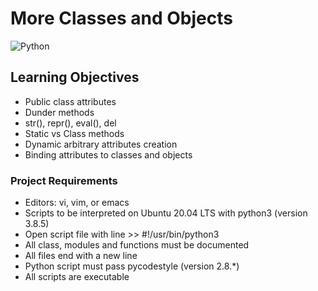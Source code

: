 # More Classes and Objects
![Python](https://img.shields.io/badge/python-3670A0?style=for-the-badge&logo=python&logoColor=ffdd54)

## Learning Objectives
* Public class attributes
* Dunder methods
* str(), repr(), eval(), del 
* Static vs Class methods
* Dynamic arbitrary attributes creation
* Binding attributes to classes and objects

### Project Requirements
* Editors: vi, vim, or emacs
* Scripts to be interpreted on Ubuntu 20.04 LTS with python3 (version 3.8.5)
* Open script file with line >> #!/usr/bin/python3
* All class, modules and functions must be documented
* All files end with a new line
* Python script must pass pycodestyle (version 2.8.*)
* All scripts are executable
